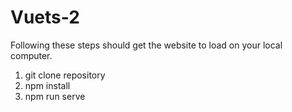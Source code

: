 # Vuets-2
Following these steps should get the website to load on your local computer.
1. git clone repository
2. npm install
3. npm run serve
